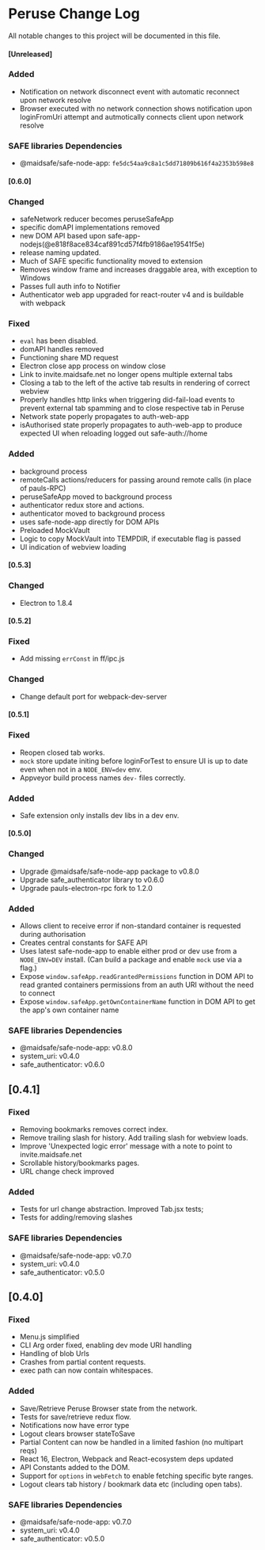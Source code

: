 # Peruse Change Log
All notable changes to this project will be documented in this file.

#### [Unreleased]
### Added
- Notification on network disconnect event with automatic reconnect upon network resolve
- Browser executed with no network connection shows notification upon loginFromUri attempt and autmotically connects client upon network resolve

### SAFE libraries Dependencies
- @maidsafe/safe-node-app: `fe5dc54aa9c8a1c5dd71809b616f4a2353b598e8`

#### [0.6.0]
### Changed
- safeNetwork reducer becomes peruseSafeApp
- specific domAPI implementations removed
- new DOM API based upon safe-app-nodejs(@e818f8ace834caf891cd57f4fb9186ae19541f5e)
- release naming updated.
- Much of SAFE specific functionality moved to extension
- Removes window frame and increases draggable area, with exception to Windows
- Passes full auth info to Notifier
- Authenticator web app upgraded for react-router v4 and is buildable with webpack

### Fixed
- `eval` has been disabled.
- domAPI handles removed
- Functioning share MD request
- Electron close app process on window close
- Link to invite.maidsafe.net no longer opens multiple external tabs
- Closing a tab to the left of the active tab results in rendering of correct webview
- Properly handles http links when triggering did-fail-load events to prevent external tab spamming and to close respective tab in Peruse
- Network state poperly propagates to auth-web-app
- isAuthorised state properly propagates to auth-web-app to produce expected UI when reloading logged out safe-auth://home

### Added
- background process
- remoteCalls actions/reducers for passing around remote calls (in place of pauls-RPC)
- peruseSafeApp moved to background process
- authenticator redux store and actions.
- authenticator moved to background process
- uses safe-node-app directly for DOM APIs
- Preloaded MockVault
- Logic to copy MockVault into TEMPDIR, if executable flag is passed
- UI indication of webview loading

#### [0.5.3]
### Changed 
- Electron to 1.8.4

#### [0.5.2]
### Fixed 
- Add missing `errConst` in ff/ipc.js
### Changed
- Change default port for webpack-dev-server

#### [0.5.1]
### Fixed 
- Reopen closed tab works.
- `mock` store update initing before loginForTest to ensure UI is up to date even when not in a `NODE_ENV=dev` env.
- Appveyor build process names `dev-` files correctly.

### Added 
- Safe extension only installs dev libs in a dev env.

#### [0.5.0]
### Changed
- Upgrade @maidsafe/safe-node-app package to v0.8.0
- Upgrade safe_authenticator library to v0.6.0
- Upgrade pauls-electron-rpc fork to 1.2.0

### Added
- Allows client to receive error if non-standard container is requested during authorisation
- Creates central constants for SAFE API
- Uses latest safe-node-app to enable either prod or dev use from a `NODE_ENV=DEV` install. (Can build a package and enable `mock` use via a flag.)
- Expose `window.safeApp.readGrantedPermissions` function in DOM API to read granted containers permissions from an auth URI without the need to connect
- Expose `window.safeApp.getOwnContainerName` function in DOM API to get the app's own container name

### SAFE libraries Dependencies
- @maidsafe/safe-node-app: v0.8.0
- system_uri: v0.4.0
- safe_authenticator: v0.6.0

## [0.4.1]
### Fixed
- Removing bookmarks removes correct index.
- Remove trailing slash for history. Add trailing slash for webview loads.
- Improve 'Unexpected logic error' message with a note to point to invite.maidsafe.net
- Scrollable history/bookmarks pages.
- URL change check improved

### Added
- Tests for url change abstraction. Improved Tab.jsx tests;
- Tests for adding/removing slashes

### SAFE libraries Dependencies
- @maidsafe/safe-node-app: v0.7.0
- system_uri: v0.4.0
- safe_authenticator: v0.5.0

## [0.4.0]
### Fixed
- Menu.js simplified
- CLI Arg order fixed, enabling dev mode URI handling
- Handling of blob Urls
- Crashes from partial content requests.
- exec path can now contain whitespaces.

### Added
- Save/Retrieve Peruse Browser state from the network.
- Tests for save/retrieve redux flow.
- Notifications now have error type
- Logout clears browser stateToSave
- Partial Content can now be handled in a limited fashion (no multipart reqs)
- React 16, Electron, Webpack and React-ecosystem deps updated
- API Constants added to the DOM.
- Support for `options` in `webFetch` to enable fetching specific byte ranges.
- Logout clears tab history / bookmark data etc (including open tabs).

### SAFE libraries Dependencies
- @maidsafe/safe-node-app: v0.7.0
- system_uri: v0.4.0
- safe_authenticator: v0.5.0
